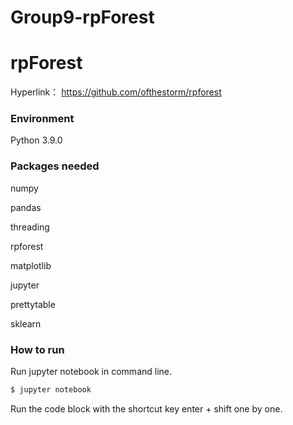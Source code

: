 # Group9-rpForest
# rpForest

Hyperlink：
https://github.com/ofthestorm/rpforest

### Environment

Python 3.9.0

### Packages needed

numpy

pandas

threading

rpforest

matplotlib

jupyter

prettytable

sklearn

### How to run

Run jupyter notebook in command line.
```bash
$ jupyter notebook
```

Run the code block with the shortcut key enter + shift one by one.
